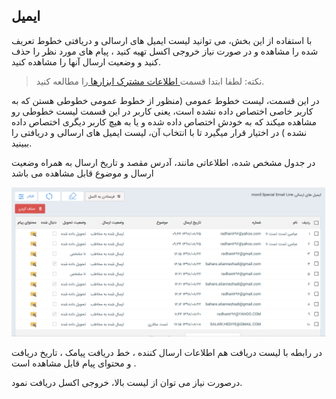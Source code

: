 ﻿## ایمیل

با استفاده از این بخش، می توانید لیست ایمیل های ارسالی و دریافتی خطوط تعریف شده  را مشاهده  و در صورت نیاز خروجی اکسل تهیه کنید  ، پیام های مورد نظر را حذف کنید و وضعیت ارسال آنها را مشاهده کنید.

> نکته: لطفا ابتدا قسمت<a href="file%3A%2F%2F%2FC%3A%5CUsers%5CH.abasi%5CDocuments%5CGitHub%5CPayamGostarDocs%5Chelp%202.5.4%5CMarketing%5Cmoshtarak-abzar%5Cmoshtarak-abzar.md" target="_blank"> اطلاعات مشترک ابزارها </a>را مطالعه کنید.



 در این قسمت، لیست خطوط عمومی (منظور از خطوط عمومی خطوطی هستن که به کاربر خاصی اختصاص داده نشده است، یعنی کاربر در این قسمت لیست خطوطی رو مشاهده میکند  که به خودش اختصاص داده شده و یا به هیچ کاربر دیگری اختصاص داده نشده ) در اختیار قرار میگیرد تا با انتخاب آن، لیست ایمیل های ارسالی و دریافتی را ببینید.

در جدول مشخص شده، اطلاعاتی مانند، آدرس مقصد و تاریخ ارسال به همراه وضعیت ارسال و موضوع قابل مشاهده می باشد


![](mail.png)

در رابطه با لیست دریافت هم اطلاعات ارسال کننده ، خط دریافت پیامک ، تاریخ دریافت و محتوای پیام قابل مشاهده است .


 درصورت نیاز می توان از لیست بالا، خروجی اکسل دریافت نمود.

